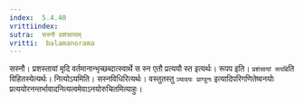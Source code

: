 ```yaml
---
index:  5.4.40
vrittiindex: 
sutra:  सस्नौ प्रशंसायाम्
vritti:  balamanorama 
---
```


सस्नौ। प्रशस्तायां मृदि वर्तमानान्भृच्छब्दात्स्वार्थे स स्न एतौ प्रत्ययौ स्त इत्यर्थः। रूपप इति। `प्रशंसायां रूपबि`ति विहितस्येत्यर्थः। नित्योऽयमिति। सस्नविधिरित्यर्थः। वस्तुतस्तु `ञ्यादयः प्राग्वुनः` इत्यादिपरिगणितेष्वनयोः प्रत्ययोरनन्तर्भावादनित्यत्वमेवाऽनयोरुचितमित्याहुः। 


